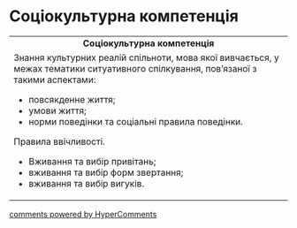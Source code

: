 <div id="hypercomments_widget" class="js-hypercomments-widget invisible"></div>

# Соціокультурна компетенція

<table>
  <tr>
    <td align="center"><b>Соціокультурна компетенція</b></td>
  </tr>
<td style="vertical-align:top !important;">
Знання культурних реалій спільноти, мова якої вивчається, у межах тематики ситуативного спілкування, пов’язаної з такими аспектами:  
<ul>
<li>повсякденне життя;</li>
<li>умови життя;</li>
<li>норми поведінки та соціальні правила поведінки.</li>
</ul>
Правила ввічливості.<br>
<ul>
<li>Вживання та вибір привітань;</li>
<li>вживання та вибір форм звертання;</li>
<li>вживання та вибір вигуків.</li>
</ul>
</td>
</table>

<div class="js-hypercomments-container">
    <a href="http://hypercomments.com" class="hc-link" title="comments widget">comments powered by HyperComments</a>
</div>
